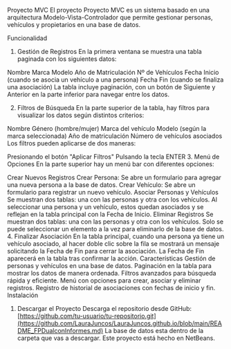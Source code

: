 Proyecto MVC
El proyecto Proyecto MVC es un sistema basado en una arquitectura Modelo-Vista-Controlador que permite gestionar personas, vehículos y propietarios en una base de datos.

Funcionalidad
1. Gestión de Registros
En la primera ventana se muestra una tabla paginada con los siguientes datos:

Nombre
Marca
Modelo
Año de Matriculación
Nº de Vehículos
Fecha Inicio (cuando se asocia un vehículo a una persona)
Fecha Fin (cuando se finaliza una asociación)
La tabla incluye paginación, con un botón de Siguiente y Anterior en la parte inferior para navegar entre los datos.

2. Filtros de Búsqueda
En la parte superior de la tabla, hay filtros para visualizar los datos según distintos criterios:

Nombre
Género (hombre/mujer)
Marca del vehículo
Modelo (según la marca seleccionada)
Año de matriculación
Número de vehículos asociados
Los filtros pueden aplicarse de dos maneras:

Presionando el botón "Aplicar Filtros"
Pulsando la tecla ENTER
3. Menú de Opciones
En la parte superior hay un menú bar con diferentes opciones:

Crear Nuevos Registros
Crear Persona: Se abre un formulario para agregar una nueva persona a la base de datos.
Crear Vehículo: Se abre un formulario para registrar un nuevo vehículo.
Asociar Personas y Vehículos
Se muestran dos tablas: una con las personas y otra con los vehículos.
Al seleccionar una persona y un vehículo, estos quedan asociados y se reflejan en la tabla principal con la Fecha de Inicio.
Eliminar Registros
Se muestran dos tablas: una con las personas y otra con los vehículos.
Solo se puede seleccionar un elemento a la vez para eliminarlo de la base de datos.
4. Finalizar Asociación
En la tabla principal, cuando una persona ya tiene un vehículo asociado, al hacer doble clic sobre la fila se mostrará un mensaje solicitando la Fecha de Fin para cerrar la asociación.
La Fecha de Fin aparecerá en la tabla tras confirmar la acción.
Características
Gestión de personas y vehículos en una base de datos.
Paginación en la tabla para mostrar los datos de manera ordenada.
Filtros avanzados para búsqueda rápida y eficiente.
Menú con opciones para crear, asociar y eliminar registros.
Registro de historial de asociaciones con fechas de inicio y fin.
Instalación
1. Descargar el Proyecto
Descarga el repositorio desde GitHub:
 [https://github.com/tu-usuario/tu-repositorio.git](https://github.com/LauraJuncos/LauraJuncos.github.io/blob/main/README_FPDualconInformes.md)
La base de datos esta dentro de la carpeta que vas a descargar.
Este proyecto está hecho en NetBeans.
